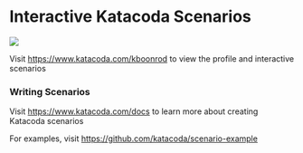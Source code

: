 # Interactive Katacoda Scenarios

[![](http://shields.katacoda.com/katacoda/kboonrod/count.svg)](https://www.katacoda.com/kboonrod "Get your profile on Katacoda.com")

Visit https://www.katacoda.com/kboonrod to view the profile and interactive scenarios

### Writing Scenarios
Visit https://www.katacoda.com/docs to learn more about creating Katacoda scenarios

For examples, visit https://github.com/katacoda/scenario-example
